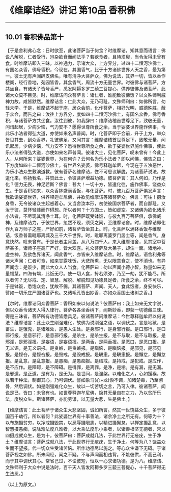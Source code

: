 # 《维摩诘经》讲记 第10品 香积佛

------

## 10.01 香积佛品第十

【于是舍利弗心念：日时欲至，此诸菩萨当于何食？时维摩诘，知其意而语言：佛说八解脱，仁者受行，岂杂欲食而闻法乎？若欲食者，且待须臾，当令汝得未曾有食。时维摩诘即入三昧，以神通力，示诸大众，上方界分，过四十二恒河沙佛土，有国名众香，佛号香积，今现在。其国香气，比于十方诸佛世界人天之香，最为第一。彼土无有声闻辟支佛名，唯有清净大菩萨众，佛为说法，其界一切，皆以香作楼阁，经行香地，苑园皆香。其食香气，周流十方无量世界。时彼佛与诸菩萨，方共坐食，有诸天子皆号香严，悉发阿耨多罗三藐三菩提心，供养彼佛及诸菩萨，此诸大众莫不目见。时，维摩诘问众菩萨言：诸仁者，谁能致彼佛饭？以文殊师利威神力故，咸皆默然。维摩诘言：仁此大众，无乃可耻。文殊师利曰：如佛所言，勿轻未学。于是，维摩诘不起于座，居众会前，化作菩萨，相好光明，威德殊胜，蔽于众会，而告之曰：汝往上方界分，度如四十二恒河沙佛土，有国名众香，佛号香积，与诸菩萨方共坐食。汝往到彼，如我辞曰：维摩诘稽首世尊足下，致敬无量，问讯起居，少病少恼，气力安不？愿得世尊所食之余，当于娑婆世界施作佛事，令此乐小法者得弘大道，亦使如来名声普闻。时，化菩萨即于会前，升于上方，举众皆见其去，到众香界，礼彼佛足，又闻其言：维摩诘稽首世尊足下，致敬无量，问讯起居，少病少恼，气力安不？愿得世尊所食之余，欲于娑婆世界施作佛事，使此乐小法者得弘大道，亦使如来名声普闻。彼诸大士，见化菩萨，叹未曾有！今此上人，从何所来？娑婆世界，为在何许？云何名为乐小法者？即以问佛，佛告之曰：下方度如四十二恒河沙佛土，有世界名娑婆，佛号释迦牟尼，今现在于五浊恶世，为乐小法众生敷演道教。彼有菩萨名维摩诘，住不可思议解脱，为诸菩萨说法，故遣化来，称扬我名，并赞此土，令彼菩萨增益功德。彼菩萨言：其人何如，乃作是化？德力无畏，神足若斯？佛言：甚大！一切十方，皆遣化往，施作佛事，饶益众生。于是香积如来，以众香钵盛满香饭，与化菩萨。时，彼九百万菩萨俱发声言：我欲诣娑婆世界，供养释迦牟尼佛，并欲见维摩诘等诸菩萨众。佛言：可往！摄汝身香，无令彼诸众生起惑着心。又当舍汝本形，勿使彼国求菩萨者，而自鄙耻。又汝于彼，莫怀轻贱而作碍想。所以者何？十方国土，皆如虚空。又诸佛为欲化诸乐小法者，不尽现其清净土耳。时，化菩萨既受钵饭，与彼九百万菩萨俱，承佛威神，及维摩诘力，于彼世界，忽然不现，须臾之间，至维摩诘舍。时，维摩诘即化作九百万师子之座，严好如前，诸菩萨皆坐其上。时，化菩萨以满钵香饭与维摩诘，饭香普熏毗耶离城及三千大千世界。时，毗耶离婆罗门居士等，闻是香气，身意快然，叹未曾有。于是长者主月盖，从八万四千人，来入维摩诘舍，见其室中菩萨甚多，诸师子座高广严好，皆大欢喜。礼众菩萨及大弟子，却住一面。诸地神、虚空神，及欲色界诸天，闻此香气，亦皆来入维摩诘舍。时，维摩诘，语舍利弗等诸大声闻：仁者可食，如来甘露味饭，大悲所熏，无以限意食之，使不消也。有异声闻念：是饭少，而此大众人人当食。化菩萨曰：勿以声闻小德小智，称量如来无量福慧。四海有竭，此饭无尽。使一切人食，抟若须弥，乃至一劫，犹不能尽。所以者何？无尽戒、定、智慧、解脱、解脱知见功德具足者，所食之余，终不可尽。于是钵饭，悉饱众会，犹故不儩。其诸菩萨、声闻、天人，食此饭者，身安快乐，譬如一切乐庄严国诸菩萨也。又诸毛孔皆出妙香，亦如众香国土诸树之香。】

【尔时，维摩诘问众香菩萨：香积如来以何说法？彼菩萨曰：我土如来无文字说，但以众香令诸天人得入律行。菩萨各各坐香树下，闻斯妙香，即获一切德藏三昧。得是三昧者，菩萨所有功德皆悉具足。彼诸菩萨问维摩诘：今世尊释迦牟尼以何说法？维摩诘言：此土众生刚强难化，故佛为说刚强之语，以调伏之。言是地狱，是畜生，是饿鬼，是诸难处，是愚人生处。是身邪行，是身邪行报。是口邪行，是口邪行报。是意邪行，是意邪行报。是杀生，是杀生报。是不与取，是不与取报。是邪淫，是邪淫报。是妄语，是妄语报。是两舌，是两舌报。是恶口，是恶口报。是无义语，是无义语报。是贪嫉，是贪嫉报。是瞋恼，是瞋恼报。是邪见，是邪见报。是悭吝，是悭吝报。是毁戒，是毁戒报。是瞋恚，是瞋恚报。是懈怠，是懈怠报。是乱意，是乱意报。是愚痴，是愚痴报。是结戒，是持戒，是犯戒。是应作，是不应作。是障碍，是不障碍。是得罪，是离罪。是净，是垢。是有漏，是无漏。是邪道，是正道。是有为，是无为。是世间，是涅槃。以难化之人，心如猨猴，故以若干种法，制御其心，乃可调伏。譬如象马(心+龙)悷不调，加诸楚毒，乃至彻骨，然后调伏。如是刚强难化众生，故以一切苦切之言，乃可入律。彼诸菩萨，闻说是已，皆曰：未曾有也。如世尊释迦牟尼佛，隐其无量自在之力，乃以贫所乐法，度脱众生。斯诸菩萨，亦能劳谦，以无量大悲，生是佛土。】

【维摩诘言：此土菩萨于诸众生大悲坚固，诚如所言。然其一世饶益众生，多于彼国百千劫行。所以者何？此娑婆世界有十事善法，诸余净土之所无有。何等为十？以布施摄贫穷，以净戒摄毁禁，以忍辱摄瞋恚，以精进摄懈怠，以禅定摄乱意，以智慧摄愚痴，说除难法度八难者，以大乘法度乐小乘者，以诸善根济无德者，常以四摄成就众生，是为十。彼菩萨曰：菩萨成就几法，于此世界行无疮疣，生于净土？维摩诘言：菩萨成就八法，于此世界行无疮疣，生于净土。何等为八？饶益众生而不望报。代一切众生受诸苦恼。所作功德尽以施之。等心众生谦下无碍。于诸菩萨视之如佛。所未闻经，闻之不疑。不与声闻而相违背。不嫉彼供，不高己利，而于其中调伏其心。常省己过，不讼彼短，恒以一心求诸功德。是为八。维摩诘、文殊师利于大众中说是法时，百千天人皆发阿耨多罗三藐三菩提心，十千菩萨得无生法忍。】

（以上为原文。）


